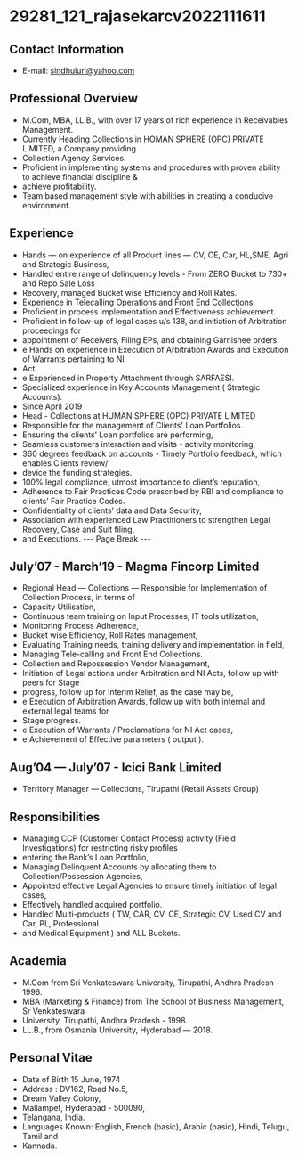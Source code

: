 # 29281_121_rajasekarcv2022111611

## Contact Information

* E-mail: sindhuluri@yahoo.com


## Professional Overview

* M.Com, MBA, LL.B., with over 17 years of rich experience in Receivables Management.
* Currently Heading Collections in HOMAN SPHERE (OPC) PRIVATE LIMITED, a Company providing
* Collection Agency Services.
* Proficient in implementing systems and procedures with proven ability to achieve financial discipline &
* achieve profitability.
* Team based management style with abilities in creating a conducive environment.


## Experience

* Hands — on experience of all Product lines — CV, CE, Car, HL,SME, Agri and Strategic Business,
* Handled entire range of delinquency levels - From ZERO Bucket to 730+ and Repo Sale Loss
* Recovery, managed Bucket wise Efficiency and Roll Rates.
* Experience in Telecalling Operations and Front End Collections.
* Proficient in process implementation and Effectiveness achievement.
* Proficient in follow-up of legal cases u/s 138, and initiation of Arbitration proceedings for
* appointment of Receivers, Filing EPs, and obtaining Garnishee orders.
* e Hands on experience in Execution of Arbitration Awards and Execution of Warrants pertaining to NI
* Act.
* e Experienced in Property Attachment through SARFAESI.
* Specialized experience in Key Accounts Management ( Strategic Accounts).
* Since April 2019
* Head - Collections at HUMAN SPHERE (OPC) PRIVATE LIMITED
* Responsible for the management of Clients' Loan Portfolios.
* Ensuring the clients’ Loan portfolios are performing,
* Seamless customers interaction and visits - activity monitoring,
* 360 degrees feedback on accounts - Timely Portfolio feedback, which enables Clients review/
* device the funding strategies.
* 100% legal compliance, utmost importance to client’s reputation,
* Adherence to Fair Practices Code prescribed by RBI and compliance to clients’ Fair Practice Codes.
* Confidentiality of clients’ data and Data Security,
* Association with experienced Law Practitioners to strengthen Legal Recovery, Case and Suit filing,
* and Executions.
--- Page Break ---


## July’07 - March’19 - Magma Fincorp Limited

* Regional Head — Collections — Responsible for Implementation of Collection Process, in terms of
* Capacity Utilisation,
* Continuous team training on Input Processes, IT tools utilization,
* Monitoring Process Adherence,
* Bucket wise Efficiency, Roll Rates management,
* Evaluating Training needs, training delivery and implementation in field,
* Managing Tele-calling and Front End Collections.
* Collection and Repossession Vendor Management,
* Initiation of Legal actions under Arbitration and NI Acts, follow up with peers for Stage
* progress, follow up for Interim Relief, as the case may be,
* e Execution of Arbitration Awards, follow up with both internal and external legal teams for
* Stage progress.
* e Execution of Warrants / Proclamations for NI Act cases,
* e Achievement of Effective parameters ( output ).


## Aug’04 — July’07 - Icici Bank Limited

* Territory Manager — Collections, Tirupathi (Retail Assets Group)


## Responsibilities

* Managing CCP (Customer Contact Process) activity (Field Investigations) for restricting risky profiles
* entering the Bank’s Loan Portfolio,
* Managing Delinquent Accounts by allocating them to Collection/Possession Agencies,
* Appointed effective Legal Agencies to ensure timely initiation of legal cases,
* Effectively handled acquired portfolio.
* Handled Multi-products ( TW, CAR, CV, CE, Strategic CV, Used CV and Car, PL, Professional
* and Medical Equipment ) and ALL Buckets.


## Academia

* M.Com from Sri Venkateswara University, Tirupathi, Andhra Pradesh - 1996.
* MBA (Marketing & Finance) from The School of Business Management, Sr Venkateswara
* University, Tirupathi, Andhra Pradesh - 1998.
* LL.B., from Osmania University, Hyderabad — 2018.


## Personal Vitae

* Date of Birth 15 June, 1974
* Address : DV162, Road No.5,
* Dream Valley Colony,
* Mallampet, Hyderabad - 500090,
* Telangana, India.
* Languages Known: English, French (basic), Arabic (basic), Hindi, Telugu, Tamil and
* Kannada.

